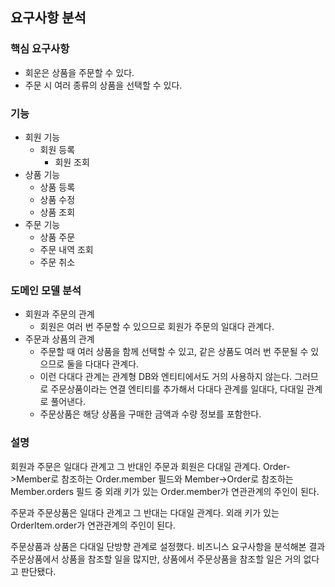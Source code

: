 ## 요구사항 분석

### 핵심 요구사항

- 회운은 상품을 주문할 수 있다.
- 주문 시 여러 종류의 상품을 선택할 수 있다.



### 기능

 - 회원 기능
   	- 회원 등록
      	- 회원 조회
- 상품 기능
  - 상품 등록
  - 상품 수정
  - 상품 조회
- 주문 기능
  - 상품 주문
  - 주문 내역 조회
  - 주문 취소



### 도메인 모델 분석

- 회원과 주문의 관계
  - 회원은 여러 번 주문할 수 있으므로 회원가 주문의 일대다 관계다.
- 주문과 상품의 관계
  - 주문할 때 여러 상품을 함께 선택할 수 있고, 같은 상품도 여러 번 주문될 수 있으므로 둘을 다대다 관계다.
  - 이런 다대다 관계는 관계형 DB와 엔티티에서도 거의 사용하지 않는다. 그러므로 주문상품이라는 연결 엔티티를 추가해서 다대다 관계를 일대다, 다대일 관계로 풀어낸다.
  - 주문상품은 해당 상품을 구매한 금액과 수량 정보를 포함한다.



### 설명

회원과 주문은 일대다 관계고 그 반대인 주문과 회원은 다대일 관계다.
Order->Member로 참조하는 Order.member 필드와 Member->Order로 참조하는 Member.orders 필드 중 외래 키가 있는 Order.member가 연관관계의 주인이 된다.

주문과 주문상품은 일대다 관계고 그 반대는 다대일 관계다.
외래 키가 있는 OrderItem.order가 연관관계의 주인이 된다.

주문상품과 상품은 다대일 단방향 관계로 설정했다.
비즈니스 요구사항을 분석해본 결과 주문상품에서 상품을 참조할 일을 많지만, 상품에서 주문상품을 참조할 일은 거의 없다고 판단됐다.